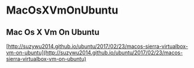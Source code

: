 # MacOsXVmOnUbuntu 

## Mac Os X Vm On Ubuntu
[http://suzywu2014.github.io/ubuntu/2017/02/23/macos-sierra-virtualbox-vm-on-ubuntu](http://suzywu2014.github.io/ubuntu/2017/02/23/macos-sierra-virtualbox-vm-on-ubuntu)
